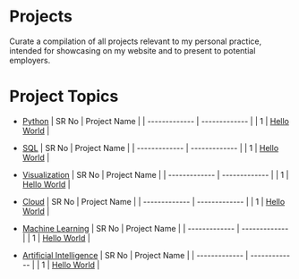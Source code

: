 # Projects

Curate a compilation of all projects relevant to my personal practice, intended for showcasing on my website and to present to potential employers.

# Project Topics

- [Python](Python)
  | SR No | Project Name |
  | ------------- | ------------- |
  | 1 | [Hello World]() |

- [SQL](SQL)
  | SR No | Project Name |
  | ------------- | ------------- |
  | 1 | [Hello World]() |

- [Visualization](Visualization)
  | SR No | Project Name |
  | ------------- | ------------- |
  | 1 | [Hello World]() |

- [Cloud](Cloud)
  | SR No | Project Name |
  | ------------- | ------------- |
  | 1 | [Hello World]() |

- [Machine Learning](Machine%20Learning)
  | SR No | Project Name |
  | ------------- | ------------- |
  | 1 | [Hello World]() |

- [Artificial Intelligence](Artificial%20Intelligence)
  | SR No | Project Name |
  | ------------- | ------------- |
  | 1 | [Hello World]() |

<!-- ###

<div align="center">
<h3> Show some ❤️ by starring some of the repositories! </h3>
</div> -->
